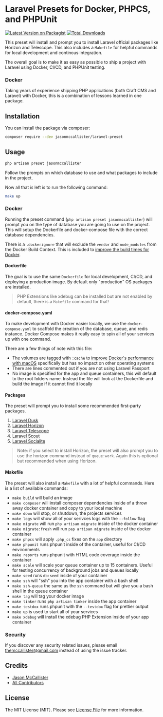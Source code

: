 # Laravel Presets for Docker, PHPCS, and PHPUnit

[![Latest Version on Packagist](https://img.shields.io/packagist/v/jasonmccallister/laravel-preset.svg?style=flat-square)](https://packagist.org/packages/jasonmccallister/laravel-preset)
[![Total Downloads](https://img.shields.io/packagist/dt/jasonmccallister/laravel-preset.svg?style=flat-square)](https://packagist.org/packages/jasonmccallister/laravel-preset)

This preset will install and prompt you to install Laravel official packages like Horizon and Telescope. This also includes a `Makefile` for helpful commands for local development and continous integration.

The overall goal is to make it as easy as possible to ship a project with Laravel using Docker, CI/CD, and PHPUnit testing.

### Docker

Taking years of experience shipping PHP applications (both Craft CMS and Laravel) with Docker, this is a combination of lessons learned in one package.

## Installation

You can install the package via composer:

```bash
composer require --dev jasonmccallister/laravel-preset
```

## Usage

```bash
php artisan preset jasonmccallister
```

Follow the prompts on which database to use and what packages to include in the project.

Now all that is left is to run the following command:

```bash
make up
```

### Docker

Running the preset command (`php artisan preset jasonmccallister`) will prompt you on the type of database you are going to use on the project. This will setup the Dockerfile and docker-compose file with the correct database dependencies.

There is a `.dockerignore` that will exclude the `vendor` and `node_modules` from the Docker Build Context. This is included to [improve the build times for Docker](https://docs.docker.com/engine/reference/builder/#dockerignore-file).

#### Dockerfile

The goal is to use the same `Dockerfile` for local development, CI/CD, and deploying a production image. By default only "production" OS packages are installed.

> PHP Extensions like xdebug can be installed but are not enabled by default, there is a `Makefile` command for that!

#### docker-compose.yaml

To make development with Docker easier locally, we use the `docker-compose.yaml` to scaffold the creation of the database, queue, and redis instance. Docker Compose makes it really easy to spin all of your services up with one command.

There are a few things of note with this file:

- The volumes are tagged with `:cache` to [improve Docker's performance with macOS](https://docs.docker.com/docker-for-mac/osxfs-caching/#cached) specifically but has no impact on other operating systems
- There are lines commented out if you are not using Laravel Passport
- No image is specified for the app and queue containers, this will default to the root folders name. Instead the file will look at the Dockerfile and build the image if it cannot find it locally

#### Packages

The preset will prompt you to install some recommended first-party packages.

1. [Laravel Dusk](https://github.com/laravel/dusk)
2. [Laravel Horizon](https://github.com/laravel/horizon)
3. [Laravel Telescope](https://github.com/laravel/telescope)
4. [Laravel Scout](https://github.com/laravel/scout)
5. [Laravel Socialite](https://github.com/laravel/socialite)

> Note: if you select to install Horizon, the preset will also prompt you to use the horizon command instead of `queue:work`. Again this is optional but recommended when using Horizon.

#### Makefile

The preset will also install a `Makefile` with a lot of helpful commands. Here is a list of available commands:

- `make build` will build an image
- `make composer` will install composer dependencies inside of a throw away docker container and copy to your local machine
- `make down` will stop, or shutdown, the projects services
- `make logs` will show all of your serivces logs with the `--follow` flag
- `make migrate` will run `php artisan migrate` inside of the docker container
- `make migrate:fresh` will run `pap artisan migrate` inside of the docker container
- `make phpcs` will apply `.php_cs` fixes on the `app` directory
- `make phpunit` runs phpunit inside of the container, useful for CI/CD environments
- `make reports` runs phpunit with HTML code coverage inside the container
- `make scale` will scale your queue container up to 15 containers. Useful for testing concurrency of background jobs and queues locally
- `make seed` runs `db:seed` inside of your container
- `make ssh` will "ssh" you into the app container with a bash shell
- `make ssh-queue` the same as the `ssh` command but will give you a bash shell in the queue container
- `make tag` will tag your docker image
- `make tinker` runs `php artisan tinker` inside the app container
- `make testdox` runs phpunit with the `--testdox` flag for prettier output
- `make up` is used to start all of your services
- `make xdebug` will install the xdebug PHP Extension inside of your app container

### Security

If you discover any security related issues, please email themccallister@gmail.com instead of using the issue tracker.

## Credits

- [Jason McCallister](https://github.com/jasonmccallister)
- [All Contributors](../../contributors)

## License

The MIT License (MIT). Please see [License File](LICENSE.md) for more information.
